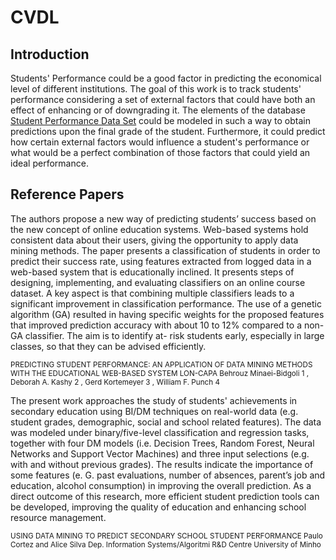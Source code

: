 # CVDL
## Introduction

Students' Performance could be a good factor in predicting the economical level of different institutions.
The goal of this work is to track students' performance considering a set of external factors that could have both an effect of enhancing or of downgrading it.
The elements of the database [Student Performance Data Set](https://archive.ics.uci.edu/ml/datasets/student%2Bperformance#) could be modeled in such a way to obtain predictions upon the final grade of the student. Furthermore, it could predict how certain external factors would influence a student's performance or what would be a perfect combination of those factors that could yield an ideal performance.

## Reference Papers

The authors propose a new way of predicting students’ success based on the new concept of online education systems. Web-based systems hold consistent data about their users, giving the opportunity to apply data mining methods. The paper presents a classification of students in order to predict their success rate, using features extracted from logged data in a web-based system that is educationally inclined. It presents steps of designing, implementing, and evaluating classifiers on an online course dataset. A key aspect is that combining multiple classifiers leads to a significant improvement in classification performance. The use of a genetic algorithm (GA) resulted in having specific weights for the proposed features that improved prediction accuracy with about 10 to 12%  compared to a non-GA classifier. The aim is to identify at- risk students early, especially in large classes, so that they can be advised efficiently.

<sup>PREDICTING STUDENT PERFORMANCE: AN APPLICATION OF DATA MINING METHODS WITH THE EDUCATIONAL WEB-BASED SYSTEM LON-CAPA Behrouz Minaei-Bidgoli 1 , Deborah A. Kashy 2 , Gerd Kortemeyer 3 , William F. Punch 4</sup>


The present work approaches the study of students' achievements in secondary education using BI/DM techniques on real-world data (e.g. student grades, demographic, social and school related features). The data was modeled under binary/five-level classification and regression tasks, together with four DM models (i.e. Decision Trees, Random Forest, Neural Networks and Support Vector Machines) and three input selections (e.g. with and without previous grades). The results indicate the importance of some features (e. G. past evaluations, number of absences, parent’s job and education, alcohol consumption) in improving the overall prediction. As a direct outcome of this research, more efficient student prediction tools can be developed, improving the quality of education and enhancing school resource management.

<sup>USING DATA MINING TO PREDICT SECONDARY SCHOOL STUDENT PERFORMANCE Paulo Cortez and Alice Silva Dep. Information Systems/Algoritmi R&D Centre University of Minho</sup>
